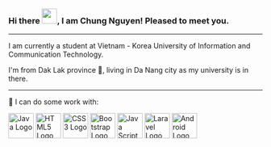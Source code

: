 ### Hi there <img src="https://raw.githubusercontent.com/MartinHeinz/MartinHeinz/master/wave.gif" width="30px">, I am Chung Nguyen! Pleased to meet you.

---

I am currently a student at Vietnam - Korea University of Information and Communication Technology.

I'm from Dak Lak province 🐘, living in Da Nang city as my university is in there.

---

🧰 I can do some work with: 

<img src="https://cdn.worldvectorlogo.com/logos/java.svg" alt="Java Logo" width="50" height="50"/>
<img src="https://cdn.worldvectorlogo.com/logos/html5.svg" alt="HTML5 Logo" width="50" height="50"/>
<img src="https://cdn.worldvectorlogo.com/logos/css3.svg" alt="CSS3 Logo" width="50" height="50"/>
<img src="https://cdn.worldvectorlogo.com/logos/bootstrap-4.svg" alt="Bootstrap Logo" width="50" height="50"/>
<img src="https://cdn.worldvectorlogo.com/logos/logo-javascript.svg" alt="Java Script" width="50" height="50"/>
<img src="https://cdn.worldvectorlogo.com/logos/laravel-1.svg" alt="Laravel Logo" width="50" height="50"/>
<img src="https://cdn.worldvectorlogo.com/logos/android-4.svg" alt="Android Logo" width="50" height="50"/>

<!--
**omeganoob/omeganoob** is a ✨ _special_ ✨ repository because its `README.md` (this file) appears on your GitHub profile.

